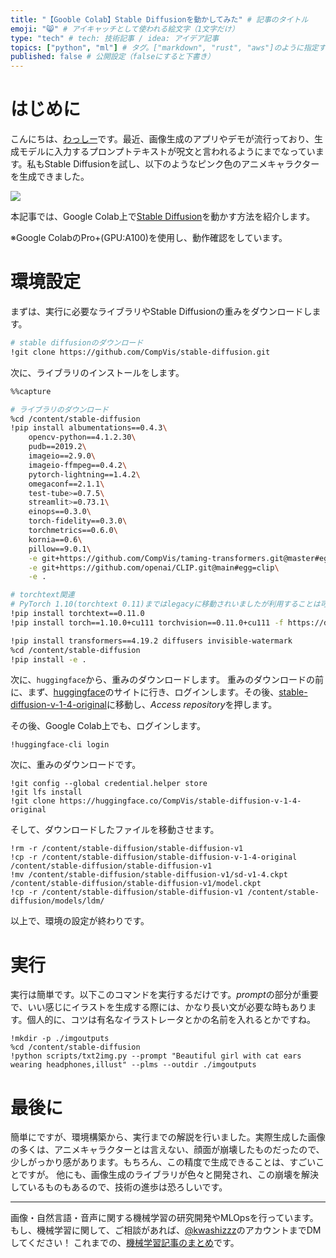 ```yaml
---
title: "【Gooble Colab】Stable Diffusionを動かしてみた" # 記事のタイトル
emoji: "😸" # アイキャッチとして使われる絵文字（1文字だけ）
type: "tech" # tech: 技術記事 / idea: アイデア記事
topics: ["python", "ml"] # タグ。["markdown", "rust", "aws"]のように指定する
published: false # 公開設定（falseにすると下書き）
---
```


# はじめに

こんにちは、[わっしー](https://twitter.com/kwashizzz)です。最近、画像生成のアプリやデモが流行っており、生成モデルに入力するプロンプトテキストが呪文と言われるようにまでなっています。私もStable Diffusionを試し、以下のようなピンク色のアニメキャラクターを生成できました。

![](https://storage.googleapis.com/zenn-user-upload/cadfcc09e1b9-20220902.jpg)

本記事では、Google Colab上で[Stable Diffusion](https://github.com/CompVis/stable-diffusion)を動かす方法を紹介します。

※Google ColabのPro+(GPU:A100)を使用し、動作確認をしています。

# 環境設定

まずは、実行に必要なライブラリやStable Diffusionの重みをダウンロードします。

```sh
# stable diffusionのダウンロード
!git clone https://github.com/CompVis/stable-diffusion.git
```

次に、ライブラリのインストールをします。

```sh
%%capture

# ライブラリのダウンロード
%cd /content/stable-diffusion
!pip install albumentations==0.4.3\
    opencv-python==4.1.2.30\
    pudb==2019.2\
    imageio==2.9.0\
    imageio-ffmpeg==0.4.2\
    pytorch-lightning==1.4.2\
    omegaconf==2.1.1\
    test-tube>=0.7.5\
    streamlit>=0.73.1\
    einops==0.3.0\
    torch-fidelity==0.3.0\
    torchmetrics==0.6.0\
    kornia==0.6\
    pillow==9.0.1\
    -e git+https://github.com/CompVis/taming-transformers.git@master#egg=taming-transformers\
    -e git+https://github.com/openai/CLIP.git@main#egg=clip\
    -e .

# torchtext関連
# PyTorch 1.10(torchtext 0.11)まではlegacyに移動されいましたが利用することは可能でした。しかし、PyTorch 1.11(torchtext 0.12)で完全に削除されてしまいました。
!pip install torchtext==0.11.0
!pip install torch==1.10.0+cu111 torchvision==0.11.0+cu111 -f https://download.pytorch.org/whl/torch_stable.html

!pip install transformers==4.19.2 diffusers invisible-watermark
%cd /content/stable-diffusion
!pip install -e .
```

次に、`huggingface`から、重みのダウンロードします。
重みのダウンロードの前に、まず、[huggingface](https://huggingface.co/)のサイトに行き、ログインします。その後、[stable-diffusion-v-1-4-original](https://huggingface.co/CompVis/stable-diffusion-v-1-4-original)に移動し、*Access repository*を押します。

その後、Google Colab上でも、ログインします。

```
!huggingface-cli login
```

次に、重みのダウンロードです。

```
!git config --global credential.helper store
!git lfs install
!git clone https://huggingface.co/CompVis/stable-diffusion-v-1-4-original
```

そして、ダウンロードしたファイルを移動させます。

```
!rm -r /content/stable-diffusion/stable-diffusion-v1
!cp -r /content/stable-diffusion/stable-diffusion-v-1-4-original /content/stable-diffusion/stable-diffusion-v1
!mv /content/stable-diffusion/stable-diffusion-v1/sd-v1-4.ckpt /content/stable-diffusion/stable-diffusion-v1/model.ckpt
!cp -r /content/stable-diffusion/stable-diffusion-v1 /content/stable-diffusion/models/ldm/
```

以上で、環境の設定が終わりです。

# 実行

実行は簡単です。以下このコマンドを実行するだけです。*prompt*の部分が重要で、いい感じにイラストを生成する際には、かなり長い文が必要な時もあります。個人的に、コツは有名なイラストレータとかの名前を入れるとかですね。

```
!mkdir -p ./imgoutputs
%cd /content/stable-diffusion
!python scripts/txt2img.py --prompt "Beautiful girl with cat ears wearing headphones,illust" --plms --outdir ./imgoutputs
```


# 最後に

簡単にですが、環境構築から、実行までの解説を行いました。実際生成した画像の多くは、アニメキャラクターとは言えない、顔面が崩壊したものだったので、少しがっかり感があります。もちろん、この精度で生成できることは、すごいことですが。
他にも、画像生成のライブラリが色々と開発され、この崩壊を解決しているものもあるので、技術の進歩は恐ろしいです。

---

画像・自然言語・音声に関する機械学習の研究開発やMLOpsを行っています。もし、機械学習に関して、ご相談があれば、[@kwashizzz](https://twitter.com/kwashizzz)のアカウントまでDMしてください！
これまでの、[機械学習記事のまとめ](https://zenn.dev/kwashizzz/articles/my-ml-articles-summary)です。